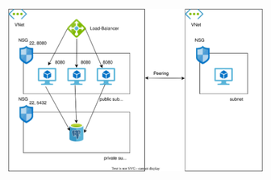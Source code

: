 <p align="center">
  <img src="https://github.com/Joska99/joska/blob/main/terraform/tf-ex1/diagram.drawio.svg">
</p>